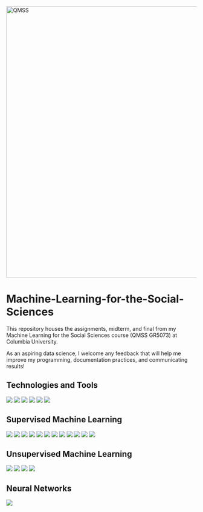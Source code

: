 
<img width="717" alt="QMSS" src="https://github.com/Sam-Gartenstein/Machine-Learning-for-the-Social-Sciences/assets/152323867/b0a4b7f9-c444-4136-a9b8-7eb55ed3527c">

# Machine-Learning-for-the-Social-Sciences
This repository houses the assignments, midterm, and final from my Machine Learning for the Social Sciences course (QMSS GR5073) at Columbia University. 

As an aspiring data science, I welcome any feedback that will help me improve my programming, documentation practices, and communicating results!  

## Technologies and Tools
![](https://img.shields.io/badge/Python-informational?style=flat&logo=python&logoColor=white&color=003865) ![](https://img.shields.io/badge/NumPy-informational?style=flat&logo=numpy&logoColor=white&color=003865) ![](https://img.shields.io/badge/pandas-informational?style=flat&logo=pandas&logoColor=white&color=003865) ![](https://img.shields.io/badge/scikitlearn-informational?style=flat&logo=scikitlearn&logoColor=white&color=003865) ![](https://img.shields.io/badge/Keras-informational?style=flat&logo=keras&logoColor=white&color=003865) ![](https://img.shields.io/badge/Jupyter-informational?style=flat&logo=jupyter&logoColor=white&color=003865) 

## Supervised Machine Learning

![](https://img.shields.io/badge/KNN-informational?style=flat&color=9BCBEB) ![](https://img.shields.io/badge/Model_Selection-informational?style=flat&color=9BCBEB) ![](https://img.shields.io/badge/Linear_Regression-informational?style=flat&color=9BCBEB) ![](https://img.shields.io/badge/Lasso_Regression-informational?style=flat&color=9BCBEB) ![](https://img.shields.io/badge/Ridge_Regression-informational?style=flat&color=9BCBEB) ![](https://img.shields.io/badge/Logistic_Regression-informational?style=flat&color=9BCBEB) ![](https://img.shields.io/badge/Model_Evaluation-informational?style=flat&color=9BCBEB) ![](https://img.shields.io/badge/SVM-informational?style=flat&color=9BCBEB) ![](https://img.shields.io/badge/Decision_Trees-informational?style=flat&color=9BCBEB) ![](https://img.shields.io/badge/Random_Forests-informational?style=flat&color=9BCBEB) ![](https://img.shields.io/badge/Gradient_Boosting-informational?style=flat&color=9BCBEB) ![](https://img.shields.io/badge/Ensemble_Models-informational?style=flat&color=9BCBEB)

## Unsupervised Machine Learning

![](https://img.shields.io/badge/Principal_Component_Analysis-informational?style=flat&color=003865) ![](https://img.shields.io/badge/Kmeans_Clustering-informational?style=flat&color=003865) ![](https://img.shields.io/badge/Hierarchial_Clustering-informational?style=flat&color=003865) ![](https://img.shields.io/badge/Text_As_Data-informational?style=flat&color=003865) 

## Neural Networks

![](https://img.shields.io/badge/Convolution_Neural_Networks-informational?style=flat&color=9BCBEB)




 
